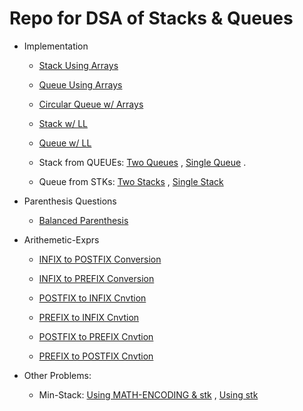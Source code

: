 # Repo for DSA of Stacks & Queues

* Implementation
    - [Stack Using Arrays](./01_Implementation/01_1-Array-STK.cpp)
    - [Queue Using Arrays](./01_Implementation/01_2-Array-QUE.cpp)
    - [Circular Queue w/ Arrays](./01_Implementation/01_3-Array-CIR-QUE.cpp)

    - [Stack w/ LL](./01_Implementation/01_4-LL-STK.cpp)
    - [Queue w/ LL](./01_Implementation/01_5-LL-QUE.cpp)

    - Stack from QUEUEs: [Two Queues](./01_Implementation/01_6-Stack-From-QUE_2queues.cpp) , [Single Queue](./01_Implementation/01_6-Stack-From-QUE_1queue.cpp) .
    - Queue from STKs: [Two Stacks](./01_Implementation/01_7a-Queue-From-STK_2stk.cpp) , [Single Stack](./01_Implementation/01_7b-Queue-From-STK_1stk.cpp)

* Parenthesis Questions
    - [Balanced Parenthesis](./02_Parenthesis-Questions/02_1-Balanced-Parenthesis.cpp)

* Arithemetic-Exprs
    - [INFIX to POSTFIX Conversion](./03_Arithemetic-Expressions/03_1-In-TO-Postfix.cpp)
    - [INFIX to PREFIX Conversion](./03_Arithemetic-Expressions/03_2-In-TO-Prefix.cpp)

    - [POSTFIX to INFIX Cnvtion](./03_Arithemetic-Expressions/03_3-Post-TO-INFIX.cpp)
    - [PREFIX to INFIX Cnvtion](./03_Arithemetic-Expressions/03_4-Pre-TO-INFIX.cpp)
    
    - [POSTFIX to PREFIX Cnvtion](./03_Arithemetic-Expressions/03_5-Post-TO-PREFIX.cpp)
    - [PREFIX to POSTFIX Cnvtion](./03_Arithemetic-Expressions/03_6-Pre-TO-POSTFIX.cpp)

* Other Problems:
    - Min-Stack: [Using MATH-ENCODING & stk<int>](./77_OthProbs/OthProbs_1a-Min-Stack_OPTI.cpp) , [Using stk<pii>](./77_OthProbs/OthProbs_1b-Min-Stack_PII.cpp)